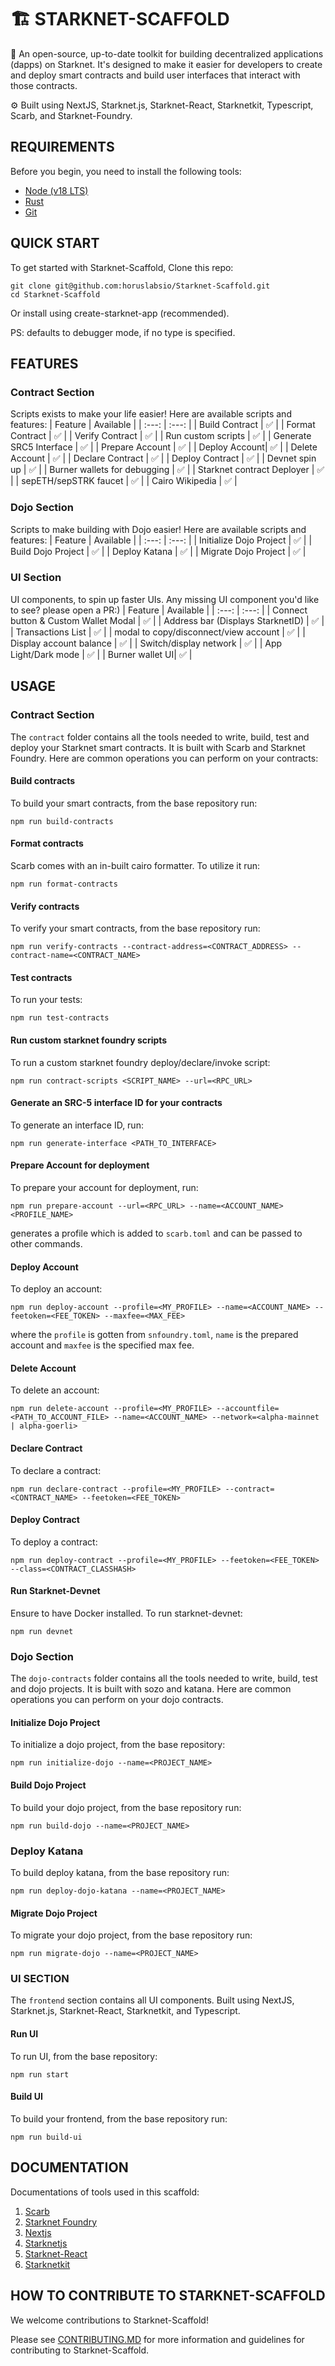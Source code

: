 # 🏗 STARKNET-SCAFFOLD

🧪 An open-source, up-to-date toolkit for building decentralized applications (dapps) on Starknet. It's designed to make it easier for developers to create and deploy smart contracts and build user interfaces that interact with those contracts.

⚙️ Built using NextJS, Starknet.js, Starknet-React, Starknetkit, Typescript, Scarb, and Starknet-Foundry.

## REQUIREMENTS

Before you begin, you need to install the following tools:

- [Node (v18 LTS)](https://nodejs.org/en/download/)
- [Rust](https://www.rust-lang.org/tools/install)
- [Git](https://git-scm.com/downloads)

## QUICK START

To get started with Starknet-Scaffold, Clone this repo:

```
git clone git@github.com:horuslabsio/Starknet-Scaffold.git
cd Starknet-Scaffold
```

Or install using create-starknet-app (recommended).

PS: defaults to debugger mode, if no type is specified.

## FEATURES

### Contract Section

Scripts exists to make your life easier! Here are available scripts and features:
| Feature | Available |
| :---: | :---: |
| Build Contract | ✅ |
| Format Contract | ✅ |
| Verify Contract | ✅ |
| Run custom scripts | ✅ |
| Generate SRC5 Interface | ✅ |
| Prepare Account | ✅ |
| Deploy Account| ✅ |
| Delete Account | ✅ |
| Declare Contract | ✅ |
| Deploy Contract | ✅ |
| Devnet spin up | ✅ |
| Burner wallets for debugging | ✅ |
| Starknet contract Deployer | ✅ |
| sepETH/sepSTRK faucet | ✅ |
| Cairo Wikipedia | ✅ |

### Dojo Section

Scripts to make building with Dojo easier! Here are available scripts and features:
| Feature | Available |
| :---: | :---: |
| Initialize Dojo Project | ✅ |
| Build Dojo Project | ✅ |
| Deploy Katana | ✅ |
| Migrate Dojo Project | ✅ |

### UI Section

UI components, to spin up faster UIs. Any missing UI component you'd like to see? please open a PR:)
| Feature | Available |
| :---: | :---: |
| Connect button & Custom Wallet Modal | ✅ |
| Address bar (Displays StarknetID) | ✅ |
| Transactions List | ✅ |
| modal to copy/disconnect/view account | ✅ |
| Display account balance | ✅ |
| Switch/display network | ✅ |
| App Light/Dark mode | ✅ |
| Burner wallet UI| ✅ |

## USAGE

### Contract Section

The `contract` folder contains all the tools needed to write, build, test and deploy your Starknet smart contracts. It is built with Scarb and Starknet Foundry. Here are common operations you can perform on your contracts:

#### Build contracts

To build your smart contracts, from the base repository run:

```
npm run build-contracts
```

#### Format contracts

Scarb comes with an in-built cairo formatter. To utilize it run:

```
npm run format-contracts
```

#### Verify contracts

To verify your smart contracts, from the base repository run:

```
npm run verify-contracts --contract-address=<CONTRACT_ADDRESS> --contract-name=<CONTRACT_NAME>
```

#### Test contracts

To run your tests:

```
npm run test-contracts
```

#### Run custom starknet foundry scripts

To run a custom starknet foundry deploy/declare/invoke script:

```
npm run contract-scripts <SCRIPT_NAME> --url=<RPC_URL>
```

#### Generate an SRC-5 interface ID for your contracts

To generate an interface ID, run:

```
npm run generate-interface <PATH_TO_INTERFACE>
```

#### Prepare Account for deployment

To prepare your account for deployment, run:

```
npm run prepare-account --url=<RPC_URL> --name=<ACCOUNT_NAME> <PROFILE_NAME>
```

generates a profile which is added to `scarb.toml` and can be passed to other commands.

#### Deploy Account

To deploy an account:

```
npm run deploy-account --profile=<MY_PROFILE> --name=<ACCOUNT_NAME> --feetoken=<FEE_TOKEN> --maxfee=<MAX_FEE>
```

where the `profile` is gotten from `snfoundry.toml`, `name` is the prepared account and `maxfee` is the specified max fee.

#### Delete Account

To delete an account:

```
npm run delete-account --profile=<MY_PROFILE> --accountfile=<PATH_TO_ACCOUNT_FILE> --name=<ACCOUNT_NAME> --network=<alpha-mainnet | alpha-goerli>
```

#### Declare Contract

To declare a contract:

```
npm run declare-contract --profile=<MY_PROFILE> --contract=<CONTRACT_NAME> --feetoken=<FEE_TOKEN>
```

#### Deploy Contract

To deploy a contract:

```
npm run deploy-contract --profile=<MY_PROFILE> --feetoken=<FEE_TOKEN> --class=<CONTRACT_CLASSHASH>
```

#### Run Starknet-Devnet

Ensure to have Docker installed. To run starknet-devnet:

```
npm run devnet
```

### Dojo Section

The `dojo-contracts` folder contains all the tools needed to write, build, test and dojo projects. It is built with sozo and katana. Here are common operations you can perform on your dojo contracts.

#### Initialize Dojo Project

To initialize a dojo project, from the base repository:

```
npm run initialize-dojo --name=<PROJECT_NAME>
```

#### Build Dojo Project

To build your dojo project, from the base repository run:

```
npm run build-dojo --name=<PROJECT_NAME>
```

### Deploy Katana

To build deploy katana, from the base repository run:

```
npm run deploy-dojo-katana --name=<PROJECT_NAME>
```

#### Migrate Dojo Project

To migrate your dojo project, from the base repository run:

```
npm run migrate-dojo --name=<PROJECT_NAME>
```

### UI SECTION

The `frontend` section contains all UI components. Built using NextJS, Starknet.js, Starknet-React, Starknetkit, and Typescript.

#### Run UI

To run UI, from the base repository:

```
npm run start
```

#### Build UI

To build your frontend, from the base repository run:

```
npm run build-ui
```

## DOCUMENTATION

Documentations of tools used in this scaffold:

1. [Scarb](https://docs.swmansion.com/scarb/docs.html)
2. [Starknet Foundry](https://foundry-rs.github.io/starknet-foundry/index.html)
3. [Nextjs](https://nextjs.org/docs)
4. [Starknetjs](https://www.starknetjs.com/docs/API/)
5. [Starknet-React](https://starknet-react.com/docs/getting-started)
6. [Starknetkit](https://www.starknetkit.com/docs/getting-started)

## HOW TO CONTRIBUTE TO STARKNET-SCAFFOLD

We welcome contributions to Starknet-Scaffold!

Please see [CONTRIBUTING.MD](https://github.com/argentlabs/Starknet-Scaffold/blob/main/CONTRIBUTING.md) for more information and guidelines for contributing to Starknet-Scaffold.
